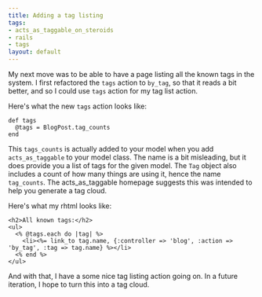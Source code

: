 ```yaml
--- 
title: Adding a tag listing
tags: 
- acts_as_taggable_on_steroids
- rails
- tags
layout: default
---
```

My next move was to be able to have a page listing all the known tags in the system. I first refactored the `tags` action to `by_tag`, so that it reads a bit better, and so I could use `tags` action for my tag list action.

Here's what the new `tags` action looks like:

    def tags
      @tags = BlogPost.tag_counts
    end

This `tags_counts` is actually added to your model when you add `acts_as_taggable` to your model class. The name is a bit misleading, but it does provide you a list of tags for the given model. The `Tag` object also includes a count of how many things are using it, hence the name `tag_counts`. The acts_as_taggable homepage suggests this was intended to help you generate a tag cloud.

Here's what my rhtml looks like:

    <h2>All known tags:</h2>
    <ul>
      <% @tags.each do |tag| %>
        <li><%= link_to tag.name, {:controller => 'blog', :action => 'by_tag', :tag => tag.name} %></li>
      <% end %>
    </ul>

And with that, I have a some nice tag listing action going on. In a future iteration, I hope to turn this into a tag cloud.